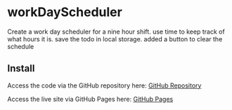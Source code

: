 # workDayScheduler

Create a work day scheduler for a nine hour shift.
use time to keep track of what hours it is.
save the todo in local storage.
added a button to clear the schedule

## Install
Access the code via the GitHub repository here:
[GitHub Repository](https://github.com/contrabandKC/workDayScheduler)

Access the live site via GitHub Pages here:
[GitHub Pages](https://contrabandkc.github.io/workDayScheduler/)